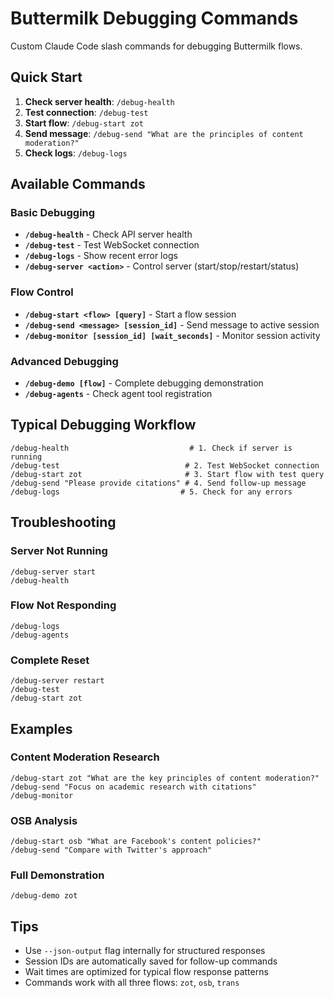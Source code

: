 # Buttermilk Debugging Commands

Custom Claude Code slash commands for debugging Buttermilk flows.

## Quick Start

1. **Check server health**: `/debug-health`
2. **Test connection**: `/debug-test` 
3. **Start flow**: `/debug-start zot`
4. **Send message**: `/debug-send "What are the principles of content moderation?"`
5. **Check logs**: `/debug-logs`

## Available Commands

### Basic Debugging
- **`/debug-health`** - Check API server health
- **`/debug-test`** - Test WebSocket connection  
- **`/debug-logs`** - Show recent error logs
- **`/debug-server <action>`** - Control server (start/stop/restart/status)

### Flow Control
- **`/debug-start <flow> [query]`** - Start a flow session
- **`/debug-send <message> [session_id]`** - Send message to active session
- **`/debug-monitor [session_id] [wait_seconds]`** - Monitor session activity

### Advanced Debugging
- **`/debug-demo [flow]`** - Complete debugging demonstration
- **`/debug-agents`** - Check agent tool registration

## Typical Debugging Workflow

```
/debug-health                           # 1. Check if server is running
/debug-test                            # 2. Test WebSocket connection
/debug-start zot                       # 3. Start flow with test query
/debug-send "Please provide citations" # 4. Send follow-up message
/debug-logs                           # 5. Check for any errors
```

## Troubleshooting

### Server Not Running
```
/debug-server start
/debug-health
```

### Flow Not Responding  
```
/debug-logs
/debug-agents
```

### Complete Reset
```
/debug-server restart
/debug-test
/debug-start zot
```

## Examples

### Content Moderation Research
```
/debug-start zot "What are the key principles of content moderation?"
/debug-send "Focus on academic research with citations"
/debug-monitor
```

### OSB Analysis
```
/debug-start osb "What are Facebook's content policies?"
/debug-send "Compare with Twitter's approach"
```

### Full Demonstration
```
/debug-demo zot
```

## Tips

- Use `--json-output` flag internally for structured responses
- Session IDs are automatically saved for follow-up commands
- Wait times are optimized for typical flow response patterns
- Commands work with all three flows: `zot`, `osb`, `trans`